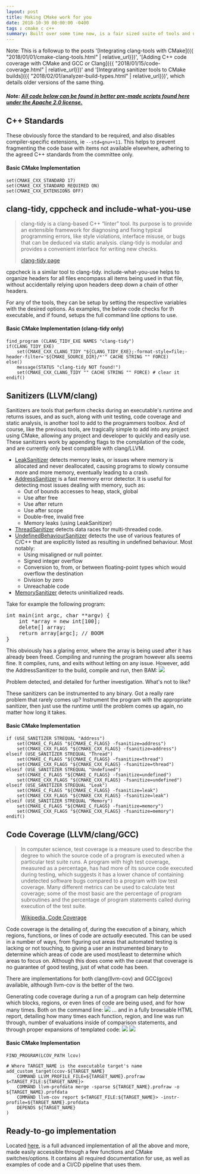 ```yaml
---
layout: post
title: Making CMake work for you
date: 2018-10-30 00:00:00 -0400
tags : cmake c c++
summary: Built over some time now, is a fair sized suite of tools and utilities to improve the CMake compilation experience.
---
```

Note: This is a followup to the posts '[Integrating clang-tools with CMake]({{ "2018/01/01/cmake-clang-tools.html" | relative_url}})', '[Adding C++ code coverage with CMake and GCC or Clang]({{ "2018/01/15/code-coverage.html" | relative_url}})' and '[Integrating sanitizer tools to CMake builds]({{ "2018/02/01/analyzer-build-types.html" | relative_url}})', which details older versions of the same thing.

##### Note: [All code below can be found in better pre-made scripts found here under the Apache 2.0 license.](https://git.stabletec.com/other/cmake-scripts)

## C++ Standards

These obviously force the standard to be required, and also disables compiler-specific extensions, ie `--std=gnu++11`. This helps to prevent fragmenting the code base with items not available elsewhere, adhering to the agreed C++ standards from the committee only.

#### Basic CMake Implementation

```
set(CMAKE_CXX_STANDARD 17)
set(CMAKE_CXX_STANDARD_REQUIRED ON)
set(CMAKE_CXX_EXTENSIONS OFF)
```

## clang-tidy, cppcheck and include-what-you-use

> clang-tidy is a clang-based C++ “linter” tool. Its purpose is to provide an extensible framework for diagnosing and fixing typical programming errors, like style violations, interface misuse, or bugs that can be deduced via static analysis. clang-tidy is modular and provides a convenient interface for writing new checks.
>
> [clang-tidy page](https://clang.llvm.org/extra/clang-tidy/)

cppcheck is a similar tool to clang-tidy. include-what-you-use helps to organize headers for all files encompass all items being used in that file, without accidentally relying upon headers deep down a chain of other headers.

For any of the tools, they can be setup by setting the respective variables with the desired options. As examples, the below code checks for th executable, and if found, setups the full command line options to use.

#### Basic CMake Implementation (clang-tidy only)

```
find_program (CLANG_TIDY_EXE NAMES "clang-tidy")
if(CLANG_TIDY_EXE)
    set(CMAKE_CXX_CLANG_TIDY "${CLANG_TIDY_EXE};-format-style=file;-header-filter='${CMAKE_SOURCE_DIR}/*'" CACHE STRING "" FORCE)
else()
    message(STATUS "clang-tidy NOT found!")
    set(CMAKE_CXX_CLANG_TIDY "" CACHE STRING "" FORCE) # clear it
endif()
```

## Sanitizers (LLVM/clang)

Sanitizers are tools that perform checks during an executable's runtime and returns issues, and as such, along with unit testing, code coverage and static analysis, is another tool to add to the programmers toolbox. And of course, like the previous tools, are tragically simple to add into any project using CMake, allowing any project and developer to quickly and easily use. These sanitizers work by appending flags to the compilation of the code, and are currently only best compatible with clang/LLVM.
- [LeakSanitizer](https://clang.llvm.org/docs/LeakSanitizer.html) detects memory leaks, or issues where memory is allocated and never deallocated, causing programs to slowly consume more and more memory, eventually leading to a crash.
- [AddressSanitizer](https://clang.llvm.org/docs/AddressSanitizer.html) is a fast memory error detector. It is useful for detecting most issues dealing with memory, such as:
    - Out of bounds accesses to heap, stack, global
    - Use after free
    - Use after return
    - Use after scope
    - Double-free, invalid free
    - Memory leaks (using LeakSanitizer)
- [ThreadSanitizer](https://clang.llvm.org/docs/ThreadSanitizer.html) detects data races for multi-threaded code.
- [UndefinedBehaviourSanitizer](https://clang.llvm.org/docs/UndefinedBehaviorSanitizer.html) detects the use of various features of C/C++ that are explicitly listed as resulting in undefined behaviour. Most notably:
    - Using misaligned or null pointer.
    - Signed integer overflow
    - Conversion to, from, or between floating-point types which would overflow the destination
    - Division by zero
    - Unreachable code
- [MemorySanitizer](https://clang.llvm.org/docs/MemorySanitizer.html) detects uninitialized reads.

Take for example the following program:
<pre class="brush: cpp">
int main(int argc, char **argv) {
    int *array = new int[100];
    delete[] array;
    return array[argc]; // BOOM
}
</pre>
This obviously has a glaring error, where the array is being used after it has already been freed. Compiling and running the program however alls seems fine. It compiles, runs, and exits without letting on any issue. However, add the AddressSanitizer to the build, compile and run, then BAM:
<span class="image fit">
    <img src="/assets/posts/cmake-helper-suite/asan.png" />
</span>

Problem detected, and detailed for further investigation. What's not to like?

These sanitizers can be instrumented to any binary. Got a really rare problem that rarely comes up? Instrument the program with the appropriate sanitizer, then just use the runtime until the problem comes up again, no matter how long it takes.

#### Basic CMake Implementation

```
if (USE_SANITIZER STREQUAL "Address")
    set(CMAKE_C_FLAGS "${CMAKE_C_FLAGS} -fsanitize=address")
    set(CMAKE_CXX_FLAGS "${CMAKE_CXX_FLAGS} -fsanitize=address")
elseif (USE_SANITIZER STREQUAL "Thread")
    set(CMAKE_C_FLAGS "${CMAKE_C_FLAGS} -fsanitize=thread")
    set(CMAKE_CXX_FLAGS "${CMAKE_CXX_FLAGS} -fsanitize=thread")
elseif (USE_SANITIZER STREQUAL "Undefined")
    set(CMAKE_C_FLAGS "${CMAKE_C_FLAGS} -fsanitize=undefined")
    set(CMAKE_CXX_FLAGS "${CMAKE_CXX_FLAGS} -fsanitize=undefined")
elseif (USE_SANITIZER STREQUAL "Leak")
    set(CMAKE_C_FLAGS "${CMAKE_C_FLAGS} -fsanitize=leak")
    set(CMAKE_CXX_FLAGS "${CMAKE_CXX_FLAGS} -fsanitize=leak")
elseif (USE_SANITIZER STREQUAL "Memory")
    set(CMAKE_C_FLAGS "${CMAKE_C_FLAGS} -fsanitize=memory")
    set(CMAKE_CXX_FLAGS "${CMAKE_CXX_FLAGS} -fsanitize=memory")
endif()
```

## Code Coverage (LLVM/clang/GCC)

> In computer science, test coverage is a measure used to describe the degree to which the source code of a program is executed when a particular test suite runs. A program with high test coverage, measured as a percentage, has had more of its source code executed during testing, which suggests it has a lower chance of containing undetected software bugs compared to a program with low test coverage. Many different metrics can be used to calculate test coverage; some of the most basic are the percentage of program subroutines and the percentage of program statements called during execution of the test suite. 
>
> [Wikipedia, Code Coverage](https://en.wikipedia.org/wiki/Code_coverage)

Code coverage is the detailing of, during the execution of a binary, which regions, functions, or lines of code are *actually* executed. This can be used in a number of ways, from figuring out areas that automated testing is lacking or not touching, to giving a user an instrumented binary to determine which areas of code are used most/least to determine which areas to focus on. Although this does come with the caveat that coverage is no guarantee of good testing, just of what code has been.

There are implementations for both clang(llvm-cov) and GCC(gcov) available, although llvm-cov is the better of the two.

Generating code coverage during a run of a program can help determine which blocks, regions, or even lines of code are being used, and for how many times. Both on the command line:
<span class="image fit">
    <img src="/assets/posts/cmake-helper-suite/ccov-report.png" />
</span>
... and in a fully browsable HTML report, detailing how many times each function, region, and line was run through, number of evaluations inside of comparison statements, and through proper expansions of templated code:
<span class="image fit">
    <img src="/assets/posts/cmake-helper-suite/ccov-html-report.png" />
</span>
<span class="image fit">
    <img src="/assets/posts/cmake-helper-suite/ccov-html-detail.png" />
</span>

#### Basic CMake Implementation

```
FIND_PROGRAM(LCOV_PATH lcov)

# Where TARGET_NAME is the executable target's name
add_custom_target(ccov-${TARGET_NAME}
    COMMAND LLVM_PROFILE_FILE=${TARGET_NAME}.profraw $<TARGET_FILE:${TARGET_NAME}>
    COMMAND llvm-profdata merge -sparse ${TARGET_NAME}.profraw -o ${TARGET_NAME}.profdata
    COMMAND llvm-cov report $<TARGET_FILE:${TARGET_NAME}> -instr-profile=${TARGET_NAME}.profdata
    DEPENDS ${TARGET_NAME}
)
```

## Ready-to-go implementation

Located [here](https://git.stabletec.com/other/cmake-scripts), is a full advanced implementation of all the above and more, made easily accessible through a few functions and CMake switches/options. It contains all required documentation for use, as well as examples of code and a CI/CD pipeline that uses them.